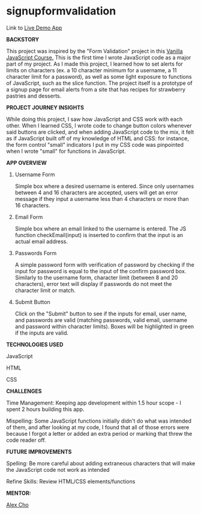 # signupformvalidation

Link to <a href="https://chotimmysf.github.io/signupformvalidation/" target="_blank">Live Demo App</a>

<strong>BACKSTORY</strong>

This project was inspired by the "Form Validation" project in this <a href="https://www.udemy.com/course/web-projects-with-vanilla-javascript/learn/lecture/17842006#overview" target="_blank">Vanilla JavaScript Course.</a> This is the first time I wrote JavaScript code as a major part of my project. As I made this project, I learned how to set alerts for limits on characters (ex. a 10 character minimum for a username, a 11 character limit for a password), as well as some light exposure to functions of JavaScript, such as the slice function. The project itself is a prototype of a signup page for email alerts from a site that has recipes for strawberry pastries and desserts.

<strong>PROJECT JOURNEY INSIGHTS</strong>

While doing this project, I saw how JavaScript and CSS work with each other. When I learned CSS, I wrote code to change button colors whenever said buttons are clicked, and when adding JavaScript code to the mix, it felt as if JavaScript built off of my knowledge of HTML and CSS: for instance, the form control "small" indicators I put in my CSS code was pinpointed when I wrote "small" for functions in JavaScript.

<strong>APP OVERVIEW</strong>

1. Username Form

   Simple box where a desired username is entered. Since only usernames between 4 and 16 characters are accepted, users will get an error message if they input a username less than 4 characters or more than 16 characters.

2. Email Form

   Simple box where an email linked to the username is entered. The JS function checkEmail(input) is inserted to confirm that the input is an actual email address.

3. Passwords Form

   A simple password form with verification of password by checking if the input for password is equal to the input of the confirm password box. Similarly to the username form, character limit (between 8 and 20 characters), error text will display if passwords do not meet the character limit or match.

4. Submit Button

   Click on the "Submit" button to see if the inputs for email, user name, and passwords are valid (matching passwords, valid email, username and password within character limits). Boxes will be highlighted in green if the inputs are valid.

<strong>TECHNOLOGIES USED</strong>

JavaScript

HTML

CSS

<strong>CHALLENGES</strong>

Time Management: Keeping app development within 1.5 hour scope - I spent 2 hours building this app.

Mispelling: Some JavaScript functions initially didn't do what was intended of them, and after looking at my code, I found that all of those errors were because I forgot a letter or added an extra period or marking that threw the code reader off.

<strong>FUTURE IMPROVEMENTS</strong>

Spelling: Be more careful about adding extraneous characters that will make the JavaScript code not work as intended

Refine Skills: Review HTML/CSS elements/functions

<strong>MENTOR:</strong>

<a href="https://github.com/alexsjcho" target="_blank">Alex Cho</a>
